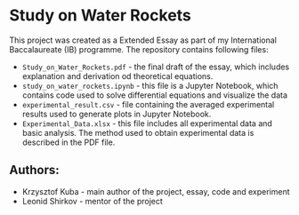 # Study on Water Rockets

This project was created as a Extended Essay as part of my International Baccalaureate (IB) programme. The repository contains following files:

* `Study_on_Water_Rockets.pdf` - the final draft of the essay, which includes explanation and derivation od theoretical equations.
* `study_on_water_rockets.ipynb` - this file is a Jupyter Notebook, which contains code used to solve differential equations and visualize the data
* `experimental_result.csv` - file containing the averaged experimental results used to generate plots in Jupyter Notebook.
* `Experimental_Data.xlsx` - this file includes all experimental data and basic analysis. The method used to obtain experimental data is described in the PDF file.

## Authors:

* Krzysztof Kuba - main author of the project, essay, code and experiment
* Leonid Shirkov - mentor of the project
